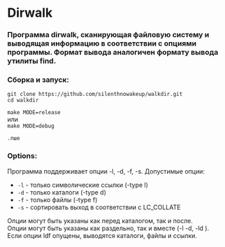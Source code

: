 # Dirwalk

### Программа dirwalk, сканирующая файловую систему и выводящая информацию в соответствии с опциями программы. Формат вывода аналогичен формату вывода утилиты find.

### Сборка и запуск:

`git clone https://github.com/silenthnowakeup/walkdir.git`  
`cd walkdir`  

`make MODE=release`  
или  
`make MODE=debug`

`.пше`

### Options:
Программа поддерживает опции -l, -d, -f, -s.
Допустимые опции:

* `-l` - только символические ссылки (-type l)
* `-d` - только каталоги (-type d)
* `-f` - только файлы (-type f)
* `-s` - сортировать выход в соответствии с LC_COLLATE

Опции могут быть указаны как перед каталогом, так и после.  
Опции могут быть указаны как раздельно, так и вместе (-l -d, -ld ).  
Если опции ldf опущены, выводятся каталоги, файлы и ссылки.
